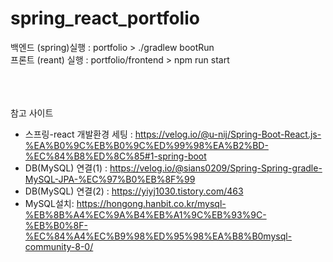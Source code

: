 # spring_react_portfolio

백엔드 (spring)실행 : portfolio > ./gradlew bootRun <br>
프론트 (reant) 실행 : portfolio/frontend > npm run start <br>

<br><br><br>
참고 사이트<br> 
 - 스프링-react 개발환경 세팅 : https://velog.io/@u-nij/Spring-Boot-React.js-%EA%B0%9C%EB%B0%9C%ED%99%98%EA%B2%BD-%EC%84%B8%ED%8C%85#1-spring-boot
 - DB(MySQL) 연결(1) : https://velog.io/@sians0209/Spring-Spring-gradle-MySQL-JPA-%EC%97%B0%EB%8F%99
 - DB(MySQL) 연결(2) : https://yiyj1030.tistory.com/463
 - MySQL설치: https://hongong.hanbit.co.kr/mysql-%EB%8B%A4%EC%9A%B4%EB%A1%9C%EB%93%9C-%EB%B0%8F-%EC%84%A4%EC%B9%98%ED%95%98%EA%B8%B0mysql-community-8-0/

